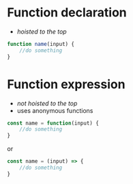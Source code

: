 # Function declaration
- *hoisted to the top*
```js
function name(input) {
	//do something
}
```

# Function expression
- *not hoisted to the top*
- uses anonymous functions 

```js
const name = function(input) {
	//do something
}
```
or 
```js
const name = (input) => {
	//do something
}
```